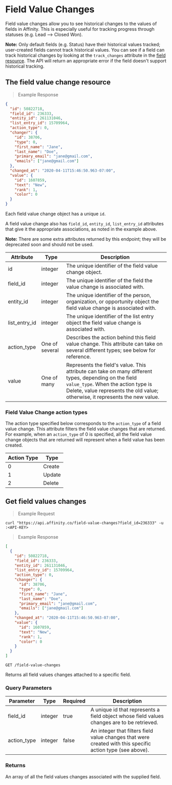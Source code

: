 # Field Value Changes

Field value changes allow you to see historical changes to the values of fields in Affinity.
This is especially useful for tracking progress through statuses (e.g. Lead --> Closed Won).

**Note:**
Only default fields (e.g. Status) have their historical values tracked; user-created
fields cannot track historical values. You can see if a field can track historical changes
by looking at the `track_changes` attribute in the [field resource](#get-fields). The API will return an
appropriate error if the field doesn't support historical tracking.

## The field value change resource

> Example Response

```json
{
  "id": 50822718,
  "field_id": 236333,
  "entity_id": 261131046,
  "list_entry_id": 15709964,
  "action_type": 0,
  "changer": {
    "id": 38706,
    "type": 0,
    "first_name": "Jane",
    "last_name": "Doe",
    "primary_email": "jane@gmail.com",
    "emails": ["jane@gmail.com"]
  },
  "changed_at": "2020-04-11T15:46:50.963-07:00",
  "value": {
    "id": 1607859,
    "text": "New",
    "rank": 1,
    "color": 0
  }
}
```

Each field value change object has a unique `id`.

A field value change also has `field_id`, `entity_id`, `list_entry_id` attributes that give it the
appropriate associations, as noted in the example above.

**Note:**
There are some extra attributes returned by this endpoint; they will be deprecated soon and
should not be used.

| Attribute     | Type           | Description                                                                                                                                                                                                                 |
| ------------- | -------------- | --------------------------------------------------------------------------------------------------------------------------------------------------------------------------------------------------------------------------- |
| id            | integer        | The unique identifier of the field value change object.                                                                                                                                                                     |
| field_id      | integer        | The unique identifier of the field the value change is associated with.                                                                                                                                                     |
| entity_id     | integer        | The unique identifier of the person, organization, or opportunity object the field value change is associated with.                                                                                                         |
| list_entry_id | integer        | The unique identifier of the list entry object the field value change is associated with.                                                                                                                                   |
| action_type   | One of several | Describes the action behind this field value change. This attribute can take on several different types; see below for reference.                                                                                           |
| value         | One of many    | Represents the field's value. This attribute can take on many different types, depending on the field `value_type`. When the action type is Delete, value represents the old value; otherwise, it represents the new value. |

### Field Value Change action types

The action type specified below corresponds to the `action_type` of a field value change.
This attribute filters the field value changes that are returned. For example,
when an `action_type` of 0 is specified, all the field value change objects that are returned
will represent when a field value has been created.

| Action Type | Type   |
| ----------- | ------ |
| 0           | Create |
| 1           | Update |
| 2           | Delete |

## Get field values changes

> Example Request

```shell
curl "https://api.affinity.co/field-value-changes?field_id=236333" -u :<API-KEY>
```

> Example Response

```json
[
  {
    "id": 50822718,
    "field_id": 236333,
    "entity_id": 261131046,
    "list_entry_id": 15709964,
    "action_type": 0,
    "changer": {
      "id": 38706,
      "type": 0,
      "first_name": "Jane",
      "last_name": "Doe",
      "primary_email": "jane@gmail.com",
      "emails": ["jane@gmail.com"]
    },
    "changed_at": "2020-04-11T15:46:50.963-07:00",
    "value": {
      "id": 1607859,
      "text": "New",
      "rank": 1,
      "color": 0
    }
  }
]
```

`GET /field-value-changes`

Returns all field values changes attached to a specific field.

### Query Parameters

| Parameter   | Type    | Required | Description                                                                                               |
| ----------- | ------- | -------- | --------------------------------------------------------------------------------------------------------- |
| field_id    | integer | true     | A unique id that represents a field object whose field values changes are to be retrieved.                |
| action_type | integer | false    | An integer that filters field value changes that were created with this specific action type (see above). |

### Returns

An array of all the field values changes associated with the supplied field.
